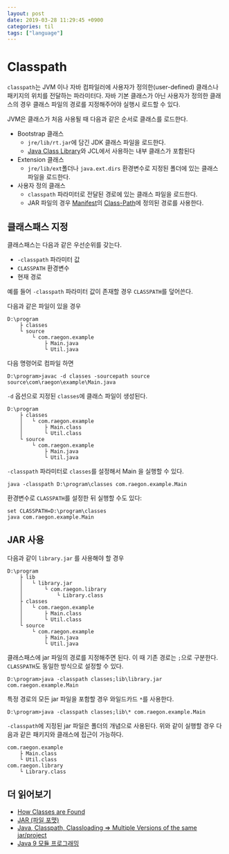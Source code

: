 ```yaml
---
layout: post
date: 2019-03-28 11:29:45 +0900
categories: til
tags: ["language"]
---
```


# Classpath

`classpath`는 JVM 이나 자바 컴파일러에 사용자가 정의한(user-defined) 클래스나 패키지의 위치를 전달하는 파라미터다. 자바 기본 클래스가 아닌 사용자가 정의한 클래스의 경우 클래스 파일의 경로를 지정해주어야 실행시 로드할 수 있다.

JVM은 클래스가 처음 사용될 때 다음과 같은 순서로 클래스를 로드한다.

- Bootstrap 클래스
  - `jre/lib/rt.jar`에 담긴 JDK 클래스 파일을 로드한다.
  - [Java Class Library](https://en.wikipedia.org/wiki/Java_Class_Library)와 JCL에서 사용하는 내부 클래스가 포함된다
- Extension 클래스
  - `jre/lib/ext`폴더나 `java.ext.dirs` 환경변수로 지정된 폴더에 있는 클래스 파일을 로드한다.
- 사용자 정의 클래스
  - `classpath` 파라미터로 전달된 경로에 있는 클래스 파일을 로드한다.
  - JAR 파일의 경우 [Manifest](https://docs.oracle.com/javase/tutorial/deployment/jar/manifestindex.html)의  [Class-Path](https://docs.oracle.com/javase/tutorial/deployment/jar/downman.html)에 정의된 경로를 사용한다.

## 클래스패스 지정

클래스패스는 다음과 같은 우선순위를 갖는다.

- `-classpath` 파라미터 값
- `CLASSPATH` 환경변수
- 현재 경로

예를 들어 `-classpath` 파라미터 값이 존재할 경우 `CLASSPATH`를 덮어쓴다.

다음과 같은 파일이 있을 경우

    D:\program
        ├ classes
        └ source
            └ com.raegon.example
                ├ Main.java
                └ Util.java

다음 명령어로 컴파일 하면

    D:\program>javac -d classes -sourcepath source source\com\raegon\example\Main.java

`-d` 옵션으로 지정된 `classes`에 클래스 파일이 생성된다.

    D:\program
        ├ classes
        │   └ com.raegon.example
        │       ├ Main.class
        │       └ Util.class
        └ source
            └ com.raegon.example
                ├ Main.java
                └ Util.java

`-classpath` 파라미터로 `classes`를 설정해서 Main 을 실행할 수 있다.

    java -classpath D:\program\classes com.raegon.example.Main

환경변수로 `CLASSPATH`를 설정한 뒤 실행할 수도 있다:

    set CLASSPATH=D:\program\classes
    java com.raegon.example.Main

## JAR 사용

다음과 같이 `library.jar` 를 사용해야 할 경우

    D:\program
        ├ lib
        │   └ library.jar
        │       └ com.raegon.library
        │           └ Library.class
        ├ classes
        │   └ com.raegon.example
        │       ├ Main.class
        │       └ Util.class
        └ source
            └ com.raegon.example
                ├ Main.java
                └ Util.java

클래스패스에 jar 파일의 경로를 지정해주면 된다. 이 때 기존 경로는 `;`으로 구분한다. `CLASSPATH`도 동일한 방식으로 설정할 수 있다.

    D:\program>java -classpath classes;lib\library.jar com.raegon.example.Main

특정 경로의 모든 jar 파일을 포함할 경우 와일드카드 `*`를 사용한다.

    D:\program>java -classpath classes;lib\* com.raegon.example.Main

`-classpath`에 지정된 jar 파일은 폴더의 개념으로 사용된다. 위와 같이 실행할 경우 다음과 같은 패키지와 클래스에 접근이 가능하다.

    com.raegon.example
        ├ Main.class
        └ Util.class
    com.raegon.library
        └ Library.class

## 더 읽어보기

- [How Classes are Found](https://docs.oracle.com/javase/8/docs/technotes/tools/findingclasses.html)
- [JAR (파일 포맷)](https://ko.wikipedia.org/wiki/JAR_(%ED%8C%8C%EC%9D%BC_%ED%8F%AC%EB%A7%B7)#%EC%8B%A4%ED%96%89_%EA%B0%80%EB%8A%A5%ED%95%9C_JAR_%ED%8C%8C%EC%9D%BC)
- [Java, Classpath, Classloading => Multiple Versions of the same jar/project](https://stackoverflow.com/questions/6105124/java-classpath-classloading-multiple-versions-of-the-same-jar-project)
- [Java 9 모듈 프로그래밍](http://www.hanbit.co.kr/store/books/look.php?p_code=B7608640342)
